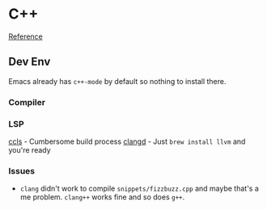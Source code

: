 # C++

[Reference](https://en.cppreference.com/w/cpp)

## Dev Env

Emacs already has `c++-mode` by default so nothing to install there.

### Compiler

### LSP
[ccls](https://github.com/MaskRay/ccls) - Cumbersome build process
[clangd](https://clangd.llvm.org/) - Just `brew install llvm` and you're ready

### Issues
* `clang` didn't work to compile `snippets/fizzbuzz.cpp` and maybe that's a me problem. `clang++` works fine and so does `g++`.
